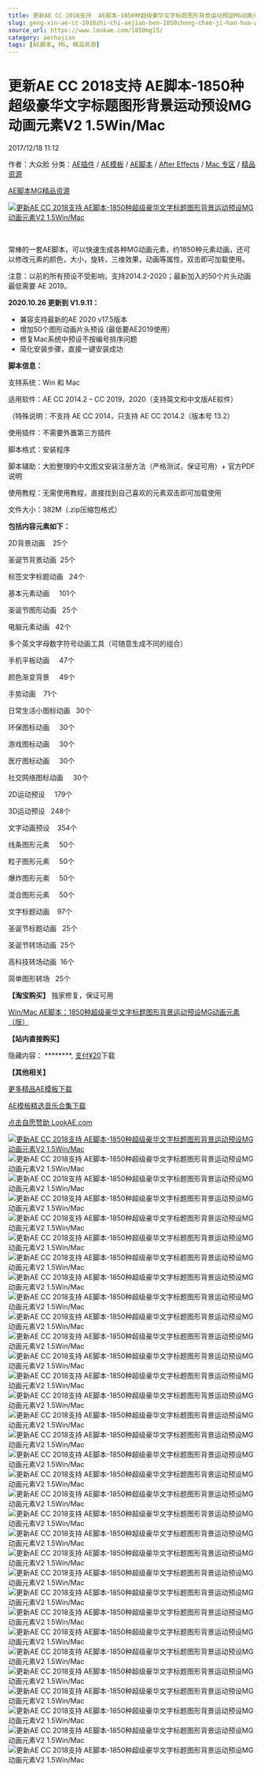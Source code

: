 ```yaml
---
title: 更新AE CC 2018支持  AE脚本-1850种超级豪华文字标题图形背景运动预设MG动画元素V2 1.5Win/Mac
slug: geng-xin-ae-cc-2018zhi-chi-aejiao-ben-1850chong-chao-ji-hao-hua-wen-zi-biao-ti-tu-xing-bei-jing-yun-dong-yu-she-mgdong-hua-yuan-su-v2-1-5win-mac
source_url: https://www.lookae.com/1850mg15/
category: aechajian
tags: [AE脚本, MG, 精品资源]
---
```

# 更新AE CC 2018支持 AE脚本-1850种超级豪华文字标题图形背景运动预设MG动画元素V2 1.5Win/Mac

2017/12/18 11:12

作者：大众脸
分类：[AE插件](https://www.lookae.com/after-effects/aechajian/) / [AE模板](https://www.lookae.com/after-effects/other-after-effects/) / [AE脚本](https://www.lookae.com/after-effects/aescripts/) / [After Effects](https://www.lookae.com/after-effects/) / [Mac 专区](https://www.lookae.com/mac-osx/) / [精品资源](https://www.lookae.com/fufei/)

[AE脚本](https://www.lookae.com/tag/ae%e8%84%9a%e6%9c%ac/)[MG](https://www.lookae.com/tag/mg/)[精品资源](https://www.lookae.com/tag/%e7%b2%be%e5%93%81%e8%b5%84%e6%ba%90/)

[![更新AE CC 2018支持  AE脚本-1850种超级豪华文字标题图形背景运动预设MG动画元素V2 1.5Win/Mac](https://www.lookae.com/wp-content/uploads/2017/06/big-pack-of-elements.jpg "更新AE CC 2018支持  AE脚本-1850种超级豪华文字标题图形背景运动预设MG动画元素V2 1.5Win/Mac-LookAE.com")](https://www.lookae.com/wp-content/uploads/2017/06/big-pack-of-elements.jpg)

[﻿](https://cloud.video.taobao.com//play/u/705956171/p/1/e/6/t/1/50010852855.mp4?_=1")

常棒的一套AE脚本，可以快速生成各种MG动画元素，约1850种元素动画，还可以修改元素的颜色，大小，旋转，三维效果，动画等属性，双击即可加载使用。

注意：以前的所有预设不受影响，支持2014.2-2020；最新加入的50个片头动画最低需要 AE 2019。

**2020.10.26 更新到 V1.9.11：**

* 兼容支持最新的AE 2020 v17.5版本
* 增加50个图形动画片头预设 (最低要AE2019使用）
* 修复Mac系统中预设不按编号排序问题
* 简化安装步骤，直接一键安装成功

**脚本信息：**

支持系统：Win 和 Mac

适用软件：AE CC 2014.2 – CC 2019，2020（支持英文和中文版AE软件）

（特殊说明：不支持 AE CC 2014，只支持 AE CC 2014.2（版本号 13.2）

使用插件：不需要外置第三方插件

脚本格式：安装程序

脚本辅助：大脸整理的中文图文安装注册方法（严格测试，保证可用）+ 官方PDF说明

使用教程：无需使用教程，直接找到自己喜欢的元素双击即可加载使用

文件大小：382M（.zip压缩包格式）

**包括内容元素如下：**

2D背景动画    25个

圣诞节背景动画  25个

标签文字标题动画   24个

基本元素动画     101个

圣诞节图形动画   25个

电脑元素动画   42个

多个英文字母数字符号动画工具（可随意生成不同的组合）

手机平板动画     47个

颜色渐变背景     49个

手势动画    71个

日常生活小图标动画   30个

环保图标动画     30个

游戏图标动画     30个

医疗图标动画     30个

社交网络图标动画     30个

2D运动预设     179个

3D运动预设   248个

文字动画预设    354个

线条图形元素     50个

粒子图形元素     50个

爆炸图形元素     50个

混合图形元素     50个

文字标题动画    97个

圣诞节标题动画   25个

圣诞节转场动画  25个

高科技转场动画  16个

简单图形转场   25个

**【淘宝购买】** 独家修复，保证可用

[Win/Mac AE脚本：1850种超级豪华文字标题图形背景运动预设MG动画元素（版）](https://item.taobao.com/item.htm?id=553958480493)

**【站内直接购买】**

隐藏内容：
\*\*\*\*\*\*\*\*,
[支付¥20](https://www.lookae.com/wp-login.php?redirect_to=https%3A%2F%2Fwww.lookae.com%2F1850mg15%2F)下载

**【其他相关】**

[更多精品AE模板下载](https://www.lookae.com/after-effects/other-after-effects/)

[AE模板精选音乐合集下载](https://item.taobao.com/item.htm?spm=a1z10.1.w4004-2793089344.4.MUvxbV&id=37289930486)

[点击自愿赞助 LookAE.com](https://www.lookae.com/sponsor/)

[![更新AE CC 2018支持  AE脚本-1850种超级豪华文字标题图形背景运动预设MG动画元素V2 1.5Win/Mac](https://img.alicdn.com/imgextra/i2/705956171/TB2rjKosNRDOuFjSZFzXXcIipXa_!!705956171.jpg "更新AE CC 2018支持  AE脚本-1850种超级豪华文字标题图形背景运动预设MG动画元素V2 1.5Win/Mac-LookAE.com")](https://img.alicdn.com/imgextra/i2/705956171/TB2rjKosNRDOuFjSZFzXXcIipXa_!!705956171.jpg)![更新AE CC 2018支持  AE脚本-1850种超级豪华文字标题图形背景运动预设MG动画元素V2 1.5Win/Mac](https://img.alicdn.com/imgextra/i3/705956171/TB2.AmnyQqvpuFjSZFhXXaOgXXa_!!705956171.gif "更新AE CC 2018支持  AE脚本-1850种超级豪华文字标题图形背景运动预设MG动画元素V2 1.5Win/Mac-LookAE.com")![更新AE CC 2018支持  AE脚本-1850种超级豪华文字标题图形背景运动预设MG动画元素V2 1.5Win/Mac](https://img.alicdn.com/imgextra/i4/705956171/TB2aWmkyHJmpuFjSZFwXXaE4VXa_!!705956171.gif "更新AE CC 2018支持  AE脚本-1850种超级豪华文字标题图形背景运动预设MG动画元素V2 1.5Win/Mac-LookAE.com")![更新AE CC 2018支持  AE脚本-1850种超级豪华文字标题图形背景运动预设MG动画元素V2 1.5Win/Mac](https://img.alicdn.com/imgextra/i4/705956171/TB2rehYyNtmpuFjSZFqXXbHFpXa_!!705956171.png "更新AE CC 2018支持  AE脚本-1850种超级豪华文字标题图形背景运动预设MG动画元素V2 1.5Win/Mac-LookAE.com")![更新AE CC 2018支持  AE脚本-1850种超级豪华文字标题图形背景运动预设MG动画元素V2 1.5Win/Mac](https://img.alicdn.com/imgextra/i2/705956171/TB2R4FSfmvHfKJjSZFPXXbttpXa_!!705956171.gif "更新AE CC 2018支持  AE脚本-1850种超级豪华文字标题图形背景运动预设MG动画元素V2 1.5Win/Mac-LookAE.com")![更新AE CC 2018支持  AE脚本-1850种超级豪华文字标题图形背景运动预设MG动画元素V2 1.5Win/Mac](https://img.alicdn.com/imgextra/i3/705956171/TB2sNJSfmvHfKJjSZFPXXbttpXa_!!705956171.gif "更新AE CC 2018支持  AE脚本-1850种超级豪华文字标题图形背景运动预设MG动画元素V2 1.5Win/Mac-LookAE.com")![更新AE CC 2018支持  AE脚本-1850种超级豪华文字标题图形背景运动预设MG动画元素V2 1.5Win/Mac](https://img.alicdn.com/imgextra/i1/705956171/TB2fFC7yOlnpuFjSZFgXXbi7FXa_!!705956171.gif "更新AE CC 2018支持  AE脚本-1850种超级豪华文字标题图形背景运动预设MG动画元素V2 1.5Win/Mac-LookAE.com")![更新AE CC 2018支持  AE脚本-1850种超级豪华文字标题图形背景运动预设MG动画元素V2 1.5Win/Mac](https://img.alicdn.com/imgextra/i3/705956171/TB2eU9QuSFjpuFjSszhXXaBuVXa_!!705956171.gif "更新AE CC 2018支持  AE脚本-1850种超级豪华文字标题图形背景运动预设MG动画元素V2 1.5Win/Mac-LookAE.com")![更新AE CC 2018支持  AE脚本-1850种超级豪华文字标题图形背景运动预设MG动画元素V2 1.5Win/Mac](https://img.alicdn.com/imgextra/i1/705956171/TB2yQuosNRDOuFjSZFzXXcIipXa_!!705956171.png "更新AE CC 2018支持  AE脚本-1850种超级豪华文字标题图形背景运动预设MG动画元素V2 1.5Win/Mac-LookAE.com")![更新AE CC 2018支持  AE脚本-1850种超级豪华文字标题图形背景运动预设MG动画元素V2 1.5Win/Mac](https://img.alicdn.com/imgextra/i2/705956171/TB23iRAuHtlpuFjSspoXXbcDpXa_!!705956171.gif "更新AE CC 2018支持  AE脚本-1850种超级豪华文字标题图形背景运动预设MG动画元素V2 1.5Win/Mac-LookAE.com")![更新AE CC 2018支持  AE脚本-1850种超级豪华文字标题图形背景运动预设MG动画元素V2 1.5Win/Mac](https://img.alicdn.com/imgextra/i3/705956171/TB25pKduMJlpuFjSspjXXcT.pXa_!!705956171.gif "更新AE CC 2018支持  AE脚本-1850种超级豪华文字标题图形背景运动预设MG动画元素V2 1.5Win/Mac-LookAE.com")![更新AE CC 2018支持  AE脚本-1850种超级豪华文字标题图形背景运动预设MG动画元素V2 1.5Win/Mac](https://img.alicdn.com/imgextra/i4/705956171/TB2neZWuxdkpuFjy0FbXXaNnpXa_!!705956171.gif "更新AE CC 2018支持  AE脚本-1850种超级豪华文字标题图形背景运动预设MG动画元素V2 1.5Win/Mac-LookAE.com")![更新AE CC 2018支持  AE脚本-1850种超级豪华文字标题图形背景运动预设MG动画元素V2 1.5Win/Mac](https://img.alicdn.com/imgextra/i2/705956171/TB2qxm7yNxmpuFjSZFNXXXrRXXa_!!705956171.gif "更新AE CC 2018支持  AE脚本-1850种超级豪华文字标题图形背景运动预设MG动画元素V2 1.5Win/Mac-LookAE.com")![更新AE CC 2018支持  AE脚本-1850种超级豪华文字标题图形背景运动预设MG动画元素V2 1.5Win/Mac](https://img.alicdn.com/imgextra/i4/705956171/TB23l0iuStkpuFjy0FhXXXQzFXa_!!705956171.gif "更新AE CC 2018支持  AE脚本-1850种超级豪华文字标题图形背景运动预设MG动画元素V2 1.5Win/Mac-LookAE.com")![更新AE CC 2018支持  AE脚本-1850种超级豪华文字标题图形背景运动预设MG动画元素V2 1.5Win/Mac](https://img.alicdn.com/imgextra/i4/705956171/TB2p8lsfcPRfKJjSZFOXXbKEVXa_!!705956171.gif "更新AE CC 2018支持  AE脚本-1850种超级豪华文字标题图形背景运动预设MG动画元素V2 1.5Win/Mac-LookAE.com")![更新AE CC 2018支持  AE脚本-1850种超级豪华文字标题图形背景运动预设MG动画元素V2 1.5Win/Mac](https://img.alicdn.com/imgextra/i3/705956171/TB2H8vayHlmpuFjSZFlXXbdQXXa_!!705956171.gif "更新AE CC 2018支持  AE脚本-1850种超级豪华文字标题图形背景运动预设MG动画元素V2 1.5Win/Mac-LookAE.com")![更新AE CC 2018支持  AE脚本-1850种超级豪华文字标题图形背景运动预设MG动画元素V2 1.5Win/Mac](https://img.alicdn.com/imgextra/i4/705956171/TB2IDjhyNhmpuFjSZFyXXcLdFXa_!!705956171.gif "更新AE CC 2018支持  AE脚本-1850种超级豪华文字标题图形背景运动预设MG动画元素V2 1.5Win/Mac-LookAE.com")![更新AE CC 2018支持  AE脚本-1850种超级豪华文字标题图形背景运动预设MG动画元素V2 1.5Win/Mac](https://img.alicdn.com/imgextra/i3/705956171/TB2Z2LfyOpnpuFjSZFkXXc4ZpXa_!!705956171.png "更新AE CC 2018支持  AE脚本-1850种超级豪华文字标题图形背景运动预设MG动画元素V2 1.5Win/Mac-LookAE.com")![更新AE CC 2018支持  AE脚本-1850种超级豪华文字标题图形背景运动预设MG动画元素V2 1.5Win/Mac](https://img.alicdn.com/imgextra/i1/705956171/TB2t5vlySFmpuFjSZFrXXayOXXa_!!705956171.png "更新AE CC 2018支持  AE脚本-1850种超级豪华文字标题图形背景运动预设MG动画元素V2 1.5Win/Mac-LookAE.com")![更新AE CC 2018支持  AE脚本-1850种超级豪华文字标题图形背景运动预设MG动画元素V2 1.5Win/Mac](https://img.alicdn.com/imgextra/i4/705956171/TB2iodKsJhvOuFjSZFBXXcZgFXa_!!705956171.gif "更新AE CC 2018支持  AE脚本-1850种超级豪华文字标题图形背景运动预设MG动画元素V2 1.5Win/Mac-LookAE.com")![更新AE CC 2018支持  AE脚本-1850种超级豪华文字标题图形背景运动预设MG动画元素V2 1.5Win/Mac](https://img.alicdn.com/imgextra/i3/705956171/TB2lxHNyNlmpuFjSZPfXXc9iXXa_!!705956171.gif "更新AE CC 2018支持  AE脚本-1850种超级豪华文字标题图形背景运动预设MG动画元素V2 1.5Win/Mac-LookAE.com")![更新AE CC 2018支持  AE脚本-1850种超级豪华文字标题图形背景运动预设MG动画元素V2 1.5Win/Mac](https://img.alicdn.com/imgextra/i4/705956171/TB204d5h9B0XKJjSZFsXXaxfpXa_!!705956171.gif "更新AE CC 2018支持  AE脚本-1850种超级豪华文字标题图形背景运动预设MG动画元素V2 1.5Win/Mac-LookAE.com")![更新AE CC 2018支持  AE脚本-1850种超级豪华文字标题图形背景运动预设MG动画元素V2 1.5Win/Mac](https://img.alicdn.com/imgextra/i3/705956171/TB2ggLvyS8mpuFjSZFMXXaxpVXa_!!705956171.gif "更新AE CC 2018支持  AE脚本-1850种超级豪华文字标题图形背景运动预设MG动画元素V2 1.5Win/Mac-LookAE.com")![更新AE CC 2018支持  AE脚本-1850种超级豪华文字标题图形背景运动预设MG动画元素V2 1.5Win/Mac](https://img.alicdn.com/imgextra/i3/705956171/TB2wn4VuHplpuFjSspiXXcdfFXa_!!705956171.gif "更新AE CC 2018支持  AE脚本-1850种超级豪华文字标题图形背景运动预设MG动画元素V2 1.5Win/Mac-LookAE.com")![更新AE CC 2018支持  AE脚本-1850种超级豪华文字标题图形背景运动预设MG动画元素V2 1.5Win/Mac](https://img.alicdn.com/imgextra/i4/705956171/TB2ZIEZuChlpuFjSspkXXa1ApXa_!!705956171.gif "更新AE CC 2018支持  AE脚本-1850种超级豪华文字标题图形背景运动预设MG动画元素V2 1.5Win/Mac-LookAE.com")![更新AE CC 2018支持  AE脚本-1850种超级豪华文字标题图形背景运动预设MG动画元素V2 1.5Win/Mac](https://img.alicdn.com/imgextra/i1/705956171/TB2KdyhuR8lpuFjy0FnXXcZyXXa_!!705956171.gif "更新AE CC 2018支持  AE脚本-1850种超级豪华文字标题图形背景运动预设MG动画元素V2 1.5Win/Mac-LookAE.com")![更新AE CC 2018支持  AE脚本-1850种超级豪华文字标题图形背景运动预设MG动画元素V2 1.5Win/Mac](https://img.alicdn.com/imgextra/i3/705956171/TB2WrVauR0lpuFjSszdXXcdxFXa_!!705956171.gif "更新AE CC 2018支持  AE脚本-1850种超级豪华文字标题图形背景运动预设MG动画元素V2 1.5Win/Mac-LookAE.com")![更新AE CC 2018支持  AE脚本-1850种超级豪华文字标题图形背景运动预设MG动画元素V2 1.5Win/Mac](https://img.alicdn.com/imgextra/i4/705956171/TB2XdafuHFkpuFjy1XcXXclapXa_!!705956171.gif "更新AE CC 2018支持  AE脚本-1850种超级豪华文字标题图形背景运动预设MG动画元素V2 1.5Win/Mac-LookAE.com")![更新AE CC 2018支持  AE脚本-1850种超级豪华文字标题图形背景运动预设MG动画元素V2 1.5Win/Mac](https://img.alicdn.com/imgextra/i1/705956171/TB2akFAuHtlpuFjSspoXXbcDpXa_!!705956171.gif "更新AE CC 2018支持  AE脚本-1850种超级豪华文字标题图形背景运动预设MG动画元素V2 1.5Win/Mac-LookAE.com")![更新AE CC 2018支持  AE脚本-1850种超级豪华文字标题图形背景运动预设MG动画元素V2 1.5Win/Mac](https://img.alicdn.com/imgextra/i4/705956171/TB2knV.uR8kpuFjSspeXXc7IpXa_!!705956171.gif "更新AE CC 2018支持  AE脚本-1850种超级豪华文字标题图形背景运动预设MG动画元素V2 1.5Win/Mac-LookAE.com")![更新AE CC 2018支持  AE脚本-1850种超级豪华文字标题图形背景运动预设MG动画元素V2 1.5Win/Mac](https://img.alicdn.com/imgextra/i1/705956171/TB2sVV3uR0kpuFjSsppXXcGTXXa_!!705956171.gif "更新AE CC 2018支持  AE脚本-1850种超级豪华文字标题图形背景运动预设MG动画元素V2 1.5Win/Mac-LookAE.com")![更新AE CC 2018支持  AE脚本-1850种超级豪华文字标题图形背景运动预设MG动画元素V2 1.5Win/Mac](https://img.alicdn.com/imgextra/i2/705956171/TB2tNVYyJBopuFjSZPcXXc9EpXa_!!705956171.gif "更新AE CC 2018支持  AE脚本-1850种超级豪华文字标题图形背景运动预设MG动画元素V2 1.5Win/Mac-LookAE.com")
